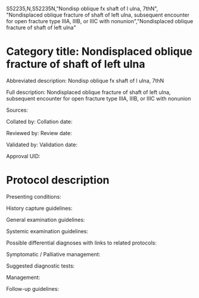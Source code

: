 S52235,N,S52235N,"Nondisp oblique fx shaft of l ulna, 7thN", "Nondisplaced oblique fracture of shaft of left ulna, subsequent encounter for open fracture type IIIA, IIIB, or IIIC with nonunion","Nondisplaced oblique fracture of shaft of left ulna"
# Category title: Nondisplaced oblique fracture of shaft of left ulna

Abbreviated description: Nondisp oblique fx shaft of l ulna, 7thN

Full description: Nondisplaced oblique fracture of shaft of left ulna, subsequent encounter for open fracture type IIIA, IIIB, or IIIC with nonunion

Sources:

Collated by:
Collation date:

Reviewed by:
Review date:

Validated by:
Validation date:

Approval UID:

# Protocol description

Presenting conditions:

History capture guidelines:

General examination guidelines:

Systemic examination guidelines:

Possible differential diagnoses with links to related protocols:

Symptomatic / Palliative management:

Suggested diagnostic tests:

Management:

Follow-up guidelines:

